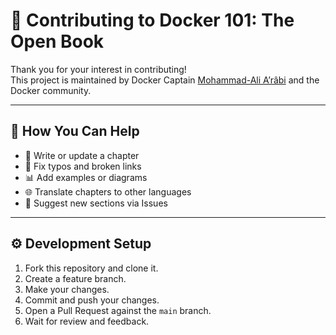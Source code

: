 # 🤝 Contributing to Docker 101: The Open Book

Thank you for your interest in contributing!  
This project is maintained by Docker Captain [Mohammad-Ali A’râbi](https://aerabi.com) and the Docker community.

---

## 🧭 How You Can Help

- 🐳 Write or update a chapter
- 🐞 Fix typos and broken links
- 📊 Add examples or diagrams
- 🌐 Translate chapters to other languages
- 🧠 Suggest new sections via Issues

---

## ⚙️ Development Setup

1. Fork this repository and clone it.
2. Create a feature branch.
3. Make your changes.
4. Commit and push your changes.
5. Open a Pull Request against the `main` branch.
6. Wait for review and feedback.

